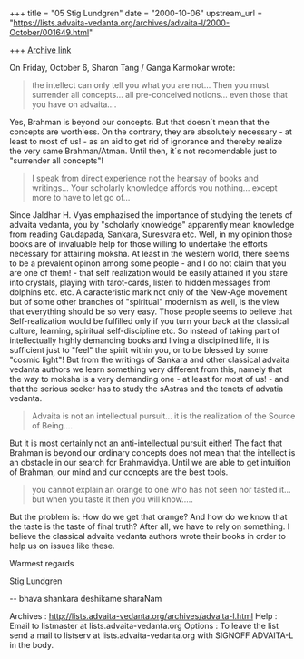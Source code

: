+++
title = "05 Stig Lundgren"
date = "2000-10-06"
upstream_url = "https://lists.advaita-vedanta.org/archives/advaita-l/2000-October/001649.html"

+++
[Archive link](https://lists.advaita-vedanta.org/archives/advaita-l/2000-October/001649.html)

On Friday, October 6, Sharon Tang / Ganga Karmokar wrote:


> the intellect can only tell you what you are not...
> Then you must surrender all concepts... all pre-conceived notions... even
> those that you have on advaita....

Yes, Brahman is beyond our concepts. But that doesn´t mean that the concepts are worthless. On the contrary, they are absolutely necessary - at least to most of us! - as an aid to get rid of ignorance and thereby realize the very same Brahman/Atman. Until then, it´s not recomendable just to "surrender all concepts"!

> I speak from direct experience not the hearsay of books and writings... Your
> scholarly knowledge affords you nothing... except more to have to let go
> of...

Since Jaldhar H. Vyas emphazised the importance of studying the tenets of advaita vedanta, you by "scholarly knowledge" apparently mean knowledge from reading Gaudapada, Sankara, Suresvara etc. Well, in my opinion those books are of invaluable help for those willing to undertake the efforts necessary for attaining moksha. At least in the western world, there seems to be a prevalent opinon among some people - and I do not claim that you are one of them! - that self realization would be easily attained if you stare into crystals, playing with tarot-cards, listen to hidden messages from dolphins etc. etc. A caracteristic mark not only of the New-Age movement but of some other branches of "spiritual" modernism as well, is the view that everything should be so very easy. Those people seems to believe that Self-realization would be fulfilled only if you turn your back at the classical culture, learning, spiritual self-discipline etc. So instead of taking part of intellectually highly demanding books and living a disciplined life, it is sufficient just to "feel" the spirit within you, or to be blessed by some "cosmic light"! But from the writings of Sankara and other classical advaita vedanta authors we learn something very different from this, namely that the way to moksha is a very demanding one - at least for most of us! - and that the serious seeker has to study the sAstras and the tenets of advatia vedanta.

> Advaita is not an intellectual pursuit... it is the realization of the
> Source of Being....

But it is most certainly not an anti-intellectual pursuit either! The fact that Brahman is beyond our ordinary concepts does not mean that the intellect is an obstacle in our search for Brahmavidya. Until we are able to get intuition of Brahman, our mind and our concepts are the best tools.

> you cannot explain an orange to one who has not seen nor tasted it... but
> when you taste it then you will know.....

But the problem is: How do we get that orange? And how do we know that the taste is the taste of final truth? After all, we have to rely on something. I believe the classical advaita vedanta authors wrote their books in order to help us on issues like these.

Warmest regards

Stig Lundgren

--
bhava shankara deshikame sharaNam

Archives : http://lists.advaita-vedanta.org/archives/advaita-l.html
Help     : Email to listmaster at lists.advaita-vedanta.org
Options  : To leave the list send a mail to
           listserv at lists.advaita-vedanta.org with
           SIGNOFF ADVAITA-L in the body.

